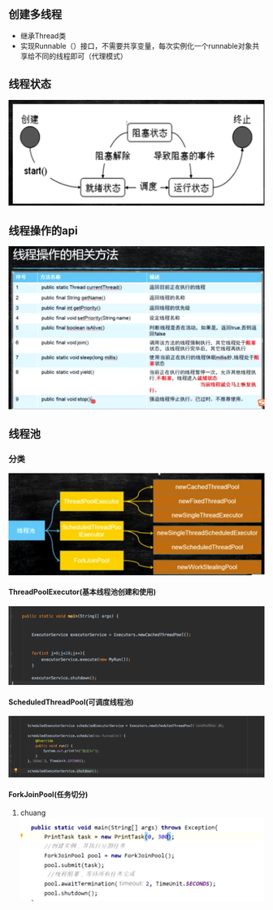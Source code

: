 ## 创建多线程
- 继承Thread类
- 实现Runnable（）接口，不需要共享变量，每次实例化一个runnable对象共享给不同的线程即可（代理模式）

## 线程状态

![title](https://raw.githubusercontent.com/zhouyubiu/gitnotes_images/master/gitnote/2020/04/07/1586194280978-1586194280981.png)


## 线程操作的api

![title](https://raw.githubusercontent.com/zhouyubiu/gitnotes_images/master/gitnote/2020/04/07/1586194618022-1586194618030.png)


## 线程池

### 分类
![title](https://raw.githubusercontent.com/zhouyubiu/gitnotes_images/master/gitnote/2020/06/01/1591009977980-1591009978015.png)

#### ThreadPoolExecutor(基本线程池创建和使用)
![title](https://raw.githubusercontent.com/zhouyubiu/gitnotes_images/master/gitnote/2020/06/02/1591028289781-1591028289783.png)

#### ScheduledThreadPool(可调度线程池)
![title](https://raw.githubusercontent.com/zhouyubiu/gitnotes_images/master/gitnote/2020/06/02/1591029262688-1591029262691.png)


#### ForkJoinPool(任务切分)
1. chuang
![title](https://raw.githubusercontent.com/zhouyubiu/gitnotes_images/master/gitnote/2020/06/02/1591030118067-1591030118069.png)

	